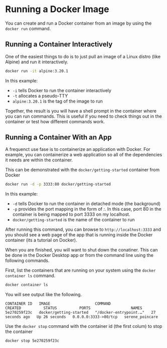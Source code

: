 # Running a Docker Image

You can create and run a Docker container from an image by using the `docker run` command.

## Running a Container Interactively

One of the easiest things to do is to just pull an image of a Linux distro (like Alpine) and run it interactively.  

```bash
docker run -it alpine:3.20.1
```

In this example:

- `-i` tells Docker to run the container interactively
- `-t` allocates a pseudo-TTY
- `alpine:3.20.1` is the tag of the image to run

Together, the result is you will have a shell prompt in the container where you can run commands.  This is useful if you need to check things out in the container or test how different commands work.

## Running a Container With an App

A frequenct use fase is to containerize an application with Docker.  For example, you can containerize a web application so all of the dependencies it needs are within the container.

This can be demonstrated with the `docker/getting-started` container from Docker

```bash
docker run -d -p 3333:80 docker/getting-started
```

In this example:

- `-d` tells Docker to run the container in detached mode (the background)
- `-p` provides the port mapping in the form of *<destination-port>:<source-port>*.  In this case, port 80 in the container is being mapped to port 3333 on my localhost.
- `docker/getting-started` is the name of the container to run

After running this command, you can browse to `http://localhost:3333` and you should see a web page of the app that is running inside the Docker container (its a tutorial on Docker).

When you are finished, you will want to shut down the conatiner.  This can be done in the Docker Desktop app or from the command line using the following commands.

First, list the containers that are running on your system using the `docker container ls` command.

```bash
docker container ls
```

You will see output like the following.

```text
CONTAINER ID   IMAGE                    COMMAND                  CREATED          STATUS          PORTS                  NAMES
5e270259f23c   docker/getting-started   "/docker-entrypoint.…"   27 seconds ago   Up 26 seconds   0.0.0.0:3333->80/tcp   serene_poincare
```

Use the `docker stop` command with the container id (the first colum) to stop the container

```bash
docker stop 5e270259f23c
```
